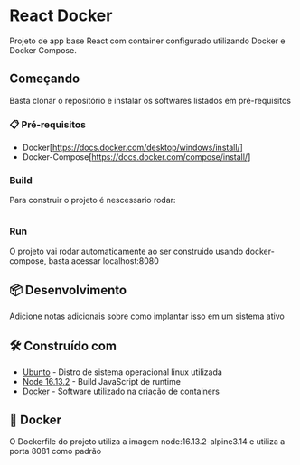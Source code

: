 # React Docker
Projeto de app base React com container configurado utilizando Docker e Docker Compose.

## Começando
Basta clonar o repositório e instalar os softwares listados em pré-requisitos

### 📋 Pré-requisitos
* Docker[https://docs.docker.com/desktop/windows/install/]
* Docker-Compose[https://docs.docker.com/compose/install/]


### Build
Para construir o projeto é nescessario rodar:
```sudo docker-compose up -d --build
```

### Run
O projeto vai rodar automaticamente ao ser construido usando docker-compose, basta acessar localhost:8080

## 📦 Desenvolvimento

Adicione notas adicionais sobre como implantar isso em um sistema ativo

## 🛠️ Construído com

* [Ubunto](https://ubuntu.com) - Distro de sistema operacional linux utilizada
* [Node 16.13.2](https://nodejs.org/en/docs/) - Build JavaScript de runtime
* [Docker](https://docs.docker.com) - Software utilizado na criação de containers

## 🐋 Docker
O Dockerfile do projeto utiliza a imagem node:16.13.2-alpine3.14 e utiliza a porta 8081 como padrão
